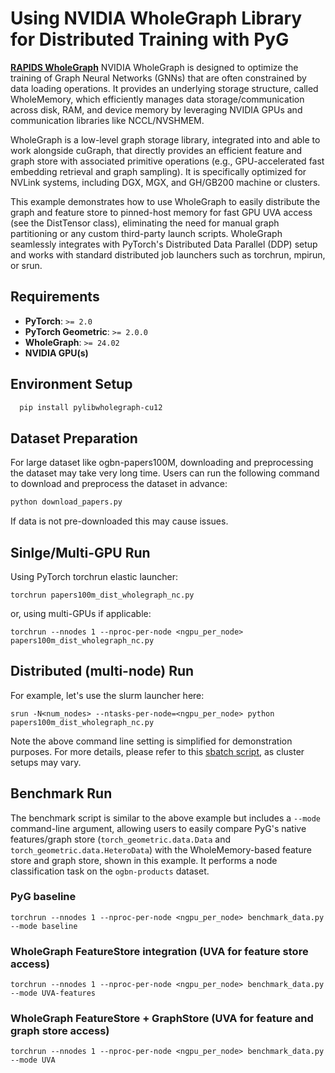 # Using NVIDIA WholeGraph Library for Distributed Training with PyG

**[RAPIDS WholeGraph](https://github.com/rapidsai/wholegraph)**
NVIDIA WholeGraph is designed to optimize the training of Graph Neural Networks (GNNs) that are often constrained by data loading operations. It provides an underlying storage structure, called WholeMemory, which efficiently manages data storage/communication across disk, RAM, and device memory by leveraging NVIDIA GPUs and communication libraries like NCCL/NVSHMEM.

WholeGraph is a low-level graph storage library, integrated into and able to work alongside cuGraph, that directly provides an efficient feature and graph store with associated primitive operations (e.g., GPU-accelerated fast embedding retrieval and graph sampling). It is specifically optimized for NVLink systems, including DGX, MGX, and GH/GB200 machine or clusters.

This example demonstrates how to use WholeGraph to easily distribute the graph and feature store to pinned-host memory for fast GPU UVA access (see the DistTensor class), eliminating the need for manual graph partitioning or any custom third-party launch scripts. WholeGraph seamlessly integrates with PyTorch's Distributed Data Parallel (DDP) setup and works with standard distributed job launchers such as torchrun, mpirun, or srun.

## Requirements

- **PyTorch**: `>= 2.0`
- **PyTorch Geometric**: `>= 2.0.0`
- **WholeGraph**: `>= 24.02`
- **NVIDIA GPU(s)**

## Environment Setup

```bash
  pip install pylibwholegraph-cu12
```

## Dataset Preparation

For large dataset like ogbn-papers100M, downloading and preprocessing the dataset may take very long time. Users can run the following command to download and preprocess the dataset in advance:

```bash
python download_papers.py
```

If data is not pre-downloaded this may cause issues.

## Sinlge/Multi-GPU Run

Using PyTorch torchrun elastic launcher:

```
torchrun papers100m_dist_wholegraph_nc.py
```

or, using multi-GPUs if applicable:

```
torchrun --nnodes 1 --nproc-per-node <ngpu_per_node> papers100m_dist_wholegraph_nc.py
```

## Distributed (multi-node) Run

For example, let's use the slurm launcher here:

```
srun -N<num_nodes> --ntasks-per-node=<ngpu_per_node> python papers100m_dist_wholegraph_nc.py
```

Note the above command line setting is simplified for demonstration purposes. For more details, please refer to this [sbatch script](https://github.com/chang-l/pytorch_geometric/blob/master/examples/multi_gpu/distributed_sampling_multinode.sbatch), as cluster setups may vary.

## Benchmark Run

The benchmark script is similar to the above example but includes a `--mode` command-line argument, allowing users to easily compare PyG's native features/graph store (`torch_geometric.data.Data` and `torch_geometric.data.HeteroData`) with the WholeMemory-based feature store and graph store, shown in this example. It performs a node classification task on the `ogbn-products` dataset.

### PyG baseline

```
torchrun --nnodes 1 --nproc-per-node <ngpu_per_node> benchmark_data.py --mode baseline
```

### WholeGraph FeatureStore integration (UVA for feature store access)

```
torchrun --nnodes 1 --nproc-per-node <ngpu_per_node> benchmark_data.py --mode UVA-features
```

### WholeGraph FeatureStore + GraphStore (UVA for feature and graph store access)

```
torchrun --nnodes 1 --nproc-per-node <ngpu_per_node> benchmark_data.py  --mode UVA
```

